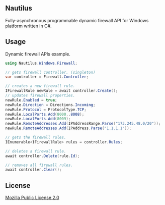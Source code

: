 ## Nautilus
Fully-asynchronous programmable dynamic firewall API for Windows platform written in C#.

## Usage
Dynamic firewall APIs example.
```csharp
using Nautilus.Windows.Firewall;

// gets firewall controller. (singleton)
var controller = Firewall.Controller;

// creates a new firewall rule.
IFirewallRule newRule = await controller.Create();
// updates firewall properties.
newRule.Enabled = true;
newRule.Direction = Directions.Incoming;
newRule.Protocol = ProtocolType.TCP;
newRule.LocalPorts.Add(8000..8008);
newRule.LocalPorts.Add(8009);
newRule.RemoteAddresses.Add(IPAddressRange.Parse("173.245.48.0/20"));
newRule.RemoteAddresses.Add(IPAddress.Parse("1.1.1.1"));

// gets the firewall rules.
IEnumerable<IFirewallRule> rules = controller.Rules;

// deletes a firewall rule.
await controller.Delete(rule.Id);

// removes all firewall rules.
await controller.Clear();
```

## License
[Mozilla Public License 2.0](./LICENSE)